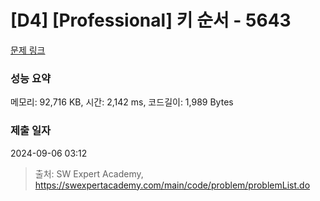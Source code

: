 # [D4] [Professional] 키 순서 - 5643 

[문제 링크](https://swexpertacademy.com/main/code/problem/problemDetail.do?contestProbId=AWXQsLWKd5cDFAUo) 

### 성능 요약

메모리: 92,716 KB, 시간: 2,142 ms, 코드길이: 1,989 Bytes

### 제출 일자

2024-09-06 03:12



> 출처: SW Expert Academy, https://swexpertacademy.com/main/code/problem/problemList.do